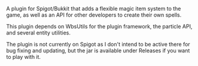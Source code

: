 A plugin for Spigot/Bukkit that adds a flexible magic item system to the game, as well as an API for other developers to create their own spells.

This plugin depends on WbsUtils for the plugin framework, the particle API, and several entity utilities.

The plugin is not currently on Spigot as I don't intend to be active there for bug fixing and updating, but the jar is available under Releases if you want to play with it.